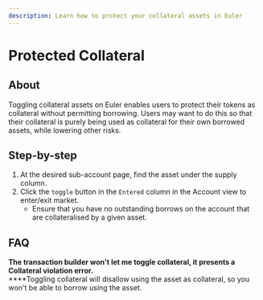 ```yaml
---
description: Learn how to protect your collateral assets in Euler
---
```


# Protected Collateral

## About

Toggling collateral assets on Euler enables users to protect their tokens as collateral without permitting borrowing. Users may want to do this so that their collateral is purely being used as collateral for their own borrowed assets, while lowering other risks.&#x20;

## Step-by-step

1. At the desired sub-account page, find the asset under the supply column.
2. Click the `toggle` button in the `Entered` column in the Account view to enter/exit market.
   * Ensure that you have no outstanding borrows on the account that are collateralised by a given asset.

## FAQ

**The transaction builder won't let me toggle collateral, it presents a Collateral violation error.**\
****Toggling collateral will disallow using the asset as collateral, so you won't be able to borrow using the asset.
